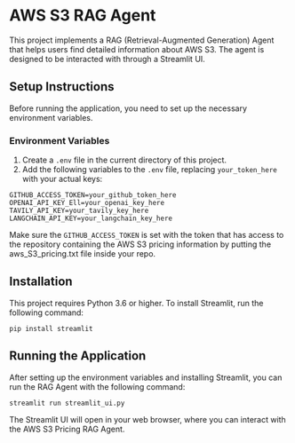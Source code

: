 # AWS S3 RAG Agent

This project implements a RAG (Retrieval-Augmented Generation) Agent that helps users find detailed information about AWS S3. The agent is designed to be interacted with through a Streamlit UI.

## Setup Instructions

Before running the application, you need to set up the necessary environment variables.

### Environment Variables

1. Create a `.env` file in the current directory of this project.
2. Add the following variables to the `.env` file, replacing `your_token_here` with your actual keys:

```plaintext
GITHUB_ACCESS_TOKEN=your_github_token_here
OPENAI_API_KEY_Ell=your_openai_key_here
TAVILY_API_KEY=your_tavily_key_here
LANGCHAIN_API_KEY=your_langchain_key_here
```

Make sure the `GITHUB_ACCESS_TOKEN` is set with the token that has access to the repository containing the AWS S3 pricing information by putting the aws_S3_pricing.txt file inside your repo.

## Installation

This project requires Python 3.6 or higher. To install Streamlit, run the following command:

```
pip install streamlit
```

## Running the Application

After setting up the environment variables and installing Streamlit, you can run the RAG Agent with the following command:

```
streamlit run streamlit_ui.py
```

The Streamlit UI will open in your web browser, where you can interact with the AWS S3 Pricing RAG Agent.